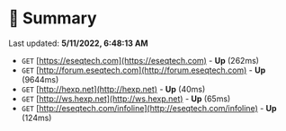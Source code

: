 # 📖 Summary
Last updated: **5/11/2022, 6:48:13 AM**

- `GET` [https://eseqtech.com](https://eseqtech.com) - **Up** (262ms)
- `GET` [http://forum.eseqtech.com](http://forum.eseqtech.com) - **Up** (9644ms)
- `GET` [http://hexp.net](http://hexp.net) - **Up** (40ms)
- `GET` [http://ws.hexp.net](http://ws.hexp.net) - **Up** (65ms)
- `GET` [http://eseqtech.com/infoline](http://eseqtech.com/infoline) - **Up** (124ms)
